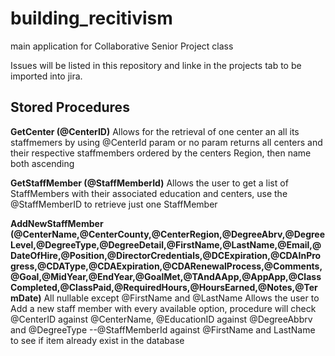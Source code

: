 # building_recitivism
main application for Collaborative Senior Project class

Issues will be listed in this repository and linke in the projects tab to be imported into jira.

## Stored Procedures
**GetCenter (@CenterID)**
Allows for the retrieval of one center an all its staffmemers by using @CenterId param or no param returns all centers and their respective staffmembers ordered by the centers Region, then name  both ascending

**GetStaffMember (@StaffMemberId)**
Allows the user to get a list of StaffMembers with their associated education and centers, use the @StaffMemberID to retrieve just one StaffMember

**AddNewStaffMember (@CenterName,@CenterCounty,@CenterRegion,@DegreeAbrv,@DegreeLevel,@DegreeType,@DegreeDetail,@FirstName,@LastName,@Email,@DateOfHire,@Position,@DirectorCredentials,@DCExpiration,@CDAInProgress,@CDAType,@CDAExpiration,@CDARenewalProcess,@Comments,@Goal,@MidYear,@EndYear,@GoalMet,@TAndAApp,@AppApp,@ClassCompleted,@ClassPaid,@RequiredHours,@HoursEarned,@Notes,@TermDate)**
All nullable except @FirstName and @LastName
Allows the user to Add a new staff member with every available option, procedure will check @CenterID against @CenterName, @EducationID against @DegreeAbbrv and @DegreeType
--@StaffMemberId against @FirstName and LastName to see if item already exist in the database  
